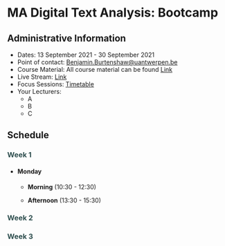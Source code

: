 # MA Digital Text Analysis: Bootcamp 

## Administrative Information
- Dates: 13 September 2021 - 30 September 2021
- Point of contact: [Benjamin.Burtenshaw@uantwerpen.be](mailto:Benjamin.Burtenshaw@uantwerpen.be)
- Course Material:  All course material can be found [Link]()
- Live Stream: [Link]()
- Focus Sessions:  [Timetable]()
- Your Lecturers:
	- A
	- B
	- C

## Schedule

### <span style="color:darkslategray"> Week 1</span>

- #### Monday
	- **Morning** (10:30 - 12:30)

	- **Afternoon** (13:30 - 15:30)


### <span style="color:darkslategray"> Week 2</span>

### <span style="color:darkslategray"> Week 3</span>


